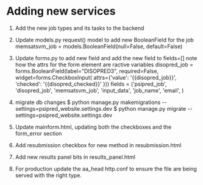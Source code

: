 # Adding new services
1. Add the new job types and its tasks to the backend

2. Update models.py request() model to add new BooleanField for the job
    memsatsvm_job = models.BooleanField(null=False, default=False)

3. Update forms.py to add new field and add the new field to fields=[]
   note how the attrs for the form element are ractive variables
        disopred_job = forms.BooleanField(label="DISOPRED3", required=False,
                                      widget=forms.CheckboxInput(
                                       attrs={'value': '{{disopred_job}}',
                                              'checked': '{{disopred_checked}}'
                                              }))
        fields = ('psipred_job', 'disopred_job', 'memsatsvm_job', 'input_data',
                  'job_name', 'email', )

4. migrate db changes
$ python manage.py makemigrations --settings=psipred_website.settings.dev
$ python manage.py migrate --settings=psipred_website.settings.dev

5. Update mainform.html, updating both the checkboxes and the form_error section

6. Add resubmission checkbox for new method in resubmission.html

7. Add new results panel bits in results_panel.html

8. For production update the aa_head http.conf to ensure the file are being served with the right type.
